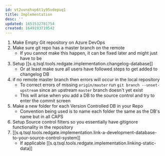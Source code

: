 ```yaml
---
id: vt2uvnxhvp6t1y95vdepuq1
title: Implementation
desc: ''
updated: 1651532781754
created: 1649193719542
---
```


1. Make Empty Git repository on Azure DevOps
2. Make sure git repo has a master branch on the remote
   - If you cannot make this happen, it can be fixed later and might just have to be
3. Setup [[s.q.tsql.tools.redgate.implementation.changelog-database]]
   - Or at least make sure all users have followed steps to get added to changelog DB
4. if no remote master branch then errors will occur in the local repository
   - To correct errors of missing `origin/master` run `git branch --unset-upstream` since an upstream `master` branch doesn't yet exist
   - This will arise when you add a DB to the source control and try to enter the commit screen
5. Make a new folder for each Version Controlled DB in your Repo
   - Convention being used is to name each folder the same as the DB's name but in all CAPS
6. Setup Source control filters so you essentially have gitignore functionality in the repository
7. [[s.q.tsql.tools.redgate.implementation.link-a-development-database-to-your-source-control-system]]
   - If applicable [[s.q.tsql.tools.redgate.implementation.linking-static-data]]
